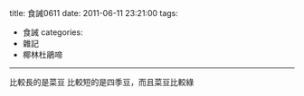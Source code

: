 title: 食誡0611
date: 2011-06-11 23:21:00
tags:
- 食誡
categories:
- 雜記
- 椰林杜鵑啼
---

比較長的是菜豆
比較短的是四季豆，而且菜豆比較綠